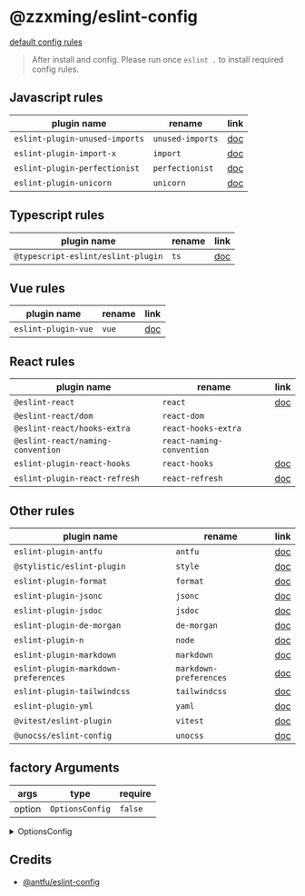 # @zzxming/eslint-config

[default config rules](https://zzxming.github.io/eslint-config/configs)

> After install and config. Please run once `eslint .` to install required config rules.

## Javascript rules

| plugin name                    | rename           | link                                                              |
| ------------------------------ | ---------------- | ----------------------------------------------------------------- |
| `eslint-plugin-unused-imports` | `unused-imports` | [doc](https://www.npmjs.com/package/eslint-plugin-unused-imports) |
| `eslint-plugin-import-x`       | `import`         | [doc](https://github.com/un-ts/eslint-plugin-import-x)            |
| `eslint-plugin-perfectionist`  | `perfectionist`  | [doc](https://github.com/azat-io/eslint-plugin-perfectionist)     |
| `eslint-plugin-unicorn`        | `unicorn`        | [doc](https://www.npmjs.com/package/eslint-plugin-unicorn)        |

## Typescript rules

| plugin name                        | rename | link                                 |
| ---------------------------------- | ------ | ------------------------------------ |
| `@typescript-eslint/eslint-plugin` | `ts`   | [doc](https://typescript-eslint.io/) |

## Vue rules

| plugin name         | rename | link                             |
| ------------------- | ------ | -------------------------------- |
| `eslint-plugin-vue` | `vue`  | [doc](https://eslint.vuejs.org/) |

## React rules

| plugin name                       | rename                    | link                                                              |
| --------------------------------- | ------------------------- | ----------------------------------------------------------------- |
| `@eslint-react`                   | `react`                   | [doc](https://eslint-react.xyz/docs/rules/overview)               |
| `@eslint-react/dom`               | `react-dom`               |
| `@eslint-react/hooks-extra`       | `react-hooks-extra`       |
| `@eslint-react/naming-convention` | `react-naming-convention` |
| `eslint-plugin-react-hooks`       | `react-hooks`             | [doc](https://www.npmjs.com/package/eslint-plugin-react-hooks)    |
| `eslint-plugin-react-refresh`     | `react-refresh`           | [doc](https://github.com/ArnaudBarre/eslint-plugin-react-refresh) |

## Other rules

| plugin name                          | rename                 | link                                                                   |
| ------------------------------------ | ---------------------- | ---------------------------------------------------------------------- |
| `eslint-plugin-antfu`                | `antfu`                | [doc](https://github.com/antfu/eslint-plugin-antfu)                    |
| `@stylistic/eslint-plugin`           | `style`                | [doc](https://github.com/eslint-stylistic/eslint-stylistic)            |
| `eslint-plugin-format`               | `format`               | [doc](https://github.com/antfu/eslint-plugin-format)                   |
| `eslint-plugin-jsonc`                | `jsonc`                | [doc](https://www.npmjs.com/package/eslint-plugin-jsonc)               |
| `eslint-plugin-jsdoc`                | `jsdoc`                | [doc](https://github.com/gajus/eslint-plugin-jsdoc)                    |
| `eslint-plugin-de-morgan`            | `de-morgan`            | [doc](https://github.com/azat-io/eslint-plugin-de-morgan)              |
| `eslint-plugin-n`                    | `node`                 | [doc](https://github.com/eslint-community/eslint-plugin-n)             |
| `eslint-plugin-markdown`             | `markdown`             | [doc](https://www.npmjs.com/package/eslint-plugin-markdown)            |
| `eslint-plugin-markdown-preferences` | `markdown-preferences` | [doc](https://ota-meshi.github.io/eslint-plugin-markdown-preferences/) |
| `eslint-plugin-tailwindcss`          | `tailwindcss`          | [doc](https://www.npmjs.com/package/eslint-plugin-tailwindcss)         |
| `eslint-plugin-yml`                  | `yaml`                 | [doc](https://www.npmjs.com/package/eslint-plugin-yml)                 |
| `@vitest/eslint-plugin`              | `vitest`               | [doc](https://github.com/vitest-dev/eslint-plugin-vitest)              |
| `@unocss/eslint-config`              | `unocss`               | [doc](https://unocss.dev/integrations/eslin)                           |

## factory Arguments

| args   | type            | require |
| ------ | --------------- | ------- |
| option | `OptionsConfig` | `false` |

<details>
  <summary>OptionsConfig</summary>

```ts
export interface StylisticConfigOptions {
  indent: number | 'tab';
  jsx: boolean;
  quotes: 'double' | 'single';
  semi: boolean;
}
export interface FilesOverrides {
  files: string[];
}
export interface StylisticOverrides {
  stylistic: StylisticConfigOptions;
}
export interface StylisticOptions extends StylisticConfigOptions {}
export interface JavascriptOptions {}
export interface TypescriptOptions {
  parserOptions: ESLint.Environment['parserOptions'];
  componentExts: string[];
}
export interface VueOptions extends FilesOverrides, StylisticOverrides {
  vueVersion: 2 | 3;
  typescript: boolean;
  sfcBlocks: boolean | VueBlocksOptions;
}
export interface JsoncOptions extends FilesOverrides, StylisticOverrides {}
export interface MarkdownOptions extends FilesOverrides {
  componentExts: string[];
}
export interface FormmatterOptions extends StylisticOverrides {
  css: boolean;
  html: boolean;
  markdown: boolean;
  xml: boolean;
  svg: boolean;
  prettierOptions: Record<string, any>;
}
export interface YamlOptions extends FilesOverrides, StylisticOverrides {}
export interface UnicornOptions {}
export interface TailwindcssOptions {}
export interface ReactOptions {
  files: string[];
}
export interface VitestOptions {
  files: string[];
}
export interface UnocssOptions {
  attributify: boolean;
  strict: boolean;
}
export interface DeMorganOptions {}
export interface OptionsConfig {
  stylistic: boolean | StylisticOptions;
  javascript: boolean | JavascriptOptions;
  gitignore: boolean;
  jsx: boolean;
  typescript: boolean | TypescriptOptions;
  vue: boolean | VueOptions;
  tailwindcss: boolean | TailwindcssOptions;
  jsonc: boolean | JsoncOptions;
  markdown: boolean | JsoncOptions;
  formatters: boolean | FormmatterOptions;
  yaml: boolean | YamlOptions;
  unicorn: UnicornOptions;
  react: boolean | ReactOptions;
  vitest: boolean | VitestOptions;
  unocss: boolean | UnocssOptions;
  deMorgan: boolean | DeMorganOptions;
  overrides: Linter.Config[];
}
```

</details>

## Credits

- [@antfu/eslint-config](https://github.com/antfu/eslint-config)

